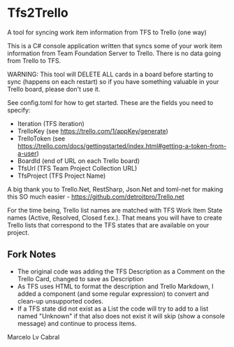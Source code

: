 Tfs2Trello
==========

A tool for syncing work item information from TFS to Trello (one way)

This is a C# console application written that syncs some of your work item information from Team Foundation Server to Trello. There is no data going from Trello to TFS.

WARNING: This tool will DELETE ALL cards in a board before starting to sync (happens on each restart) so if you have something valuable in your Trello board, please don't use it.

See config.toml for how to get started. These are the fields you need to specify:
- Iteration (TFS iteration)
- TrelloKey (see https://trello.com/1/appKey/generate)
- TrelloToken (see https://trello.com/docs/gettingstarted/index.html#getting-a-token-from-a-user)
- BoardId (end of URL on each Trello board)
- TfsUrl (TFS Team Project Collection URL)
- TfsProject (TFS Project Name)

A big thank you to Trello.Net, RestSharp, Json.Net and toml-net for making this SO much easier - https://github.com/detroitpro/Trello.net

For the time being, Trello list names are matched with TFS Work Item State names (Active, Resolved, Closed f.ex.). That means you will have to create Trello lists that correspond to the TFS states that are available on your project.

Fork Notes
----------
- The original code was adding the TFS Description as a Comment on the Trello Card, changed to save as Description
- As TFS uses HTML to format the description and Trello Markdown, I added a component (and some regular expression) to convert and clean-up unsupported codes.
- If a TFS state did not exist as a List the code will try to add to a list named "Unknown" if that also does not exist it will skip (show a console message) and continue to process items.

Marcelo Lv Cabral
